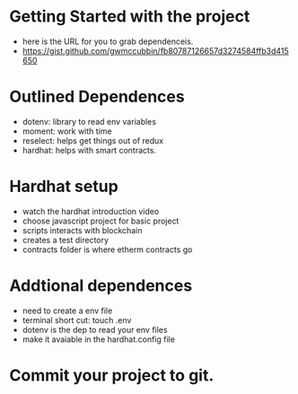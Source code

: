 # Getting Started with the project 
- here is the URL for you to grab dependenceis. 
- https://gist.github.com/gwmccubbin/fb80787126657d3274584ffb3d415650

# Outlined Dependences 
- dotenv: library to read env variables 
- moment: work with time 
- reselect: helps get things out of redux
- hardhat: helps with smart contracts. 

# Hardhat setup 
- watch the hardhat introduction video 
- choose javascript project for basic project 
- scripts interacts with blockchain
- creates a test directory 
- contracts folder is where etherm contracts go 

# Addtional dependences 
- need to create a env file
- terminal short cut: touch .env
- dotenv is the dep to read your env files 
- make it avaiable in the hardhat.config file
# Commit your project to git. 
